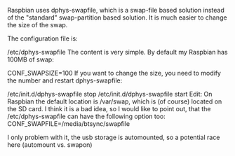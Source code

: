 Raspbian uses dphys-swapfile, which is a swap-file based solution instead of the "standard" swap-partition based solution. It is much easier to change the size of the swap.

The configuration file is:

/etc/dphys-swapfile 
The content is very simple. By default my Raspbian has 100MB of swap:

CONF_SWAPSIZE=100
If you want to change the size, you need to modify the number and restart dphys-swapfile:

/etc/init.d/dphys-swapfile stop
/etc/init.d/dphys-swapfile start
Edit: On Raspbian the default location is /var/swap, which is (of course) located on the SD card. I think it is a bad idea, so I would like to point out, that the /etc/dphys-swapfile can have the following option too: CONF_SWAPFILE=/media/btsync/swapfile

I only problem with it, the usb storage is automounted, so a potential race here (automount vs. swapon)